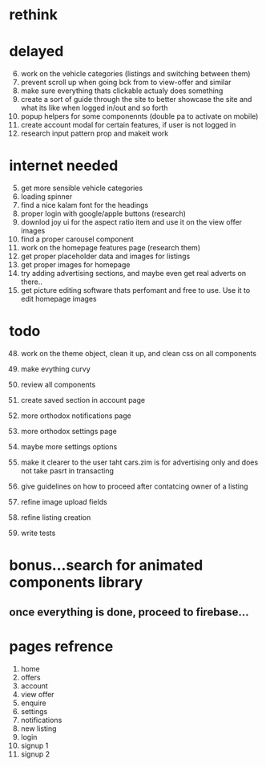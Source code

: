 # rethink

# delayed

6. work on the vehicle categories (listings and switching between them)
7. prevent scroll up when going bck from to view-offer and similar
8. make sure everything thats clickable actualy does something
9. create a sort of guide through the site to better showcase the site and what its like when logged in/out and so forth
10. popup helpers for some componennts (double pa to activate on mobile)
11. create account modal for certain features, if user is not logged in
12. research input pattern prop and makeit work

# internet needed

5. get more sensible vehicle categories
6. loading spinner
7. find a nice kalam font for the headings
8. proper login with google/apple buttons (research)
9. downlod joy ui for the aspect ratio item and use it on the view offer images
10. find a proper carousel component
11. work on the homepage features page (research them)
12. get proper placeholder data and images for listings
13. get proper images for homepage
14. try adding advertising sections, and maybe even get real adverts on there..
15. get picture editing software thats perfomant and free to use. Use it to edit homepage images

# todo

48. work on the theme object, clean it up, and clean css on all components
49. make evything curvy
50. review all components
51. create saved section in account page
52. more orthodox notifications page
53. more orthodox settings page
54. maybe more settings options

55. make it clearer to the user taht cars.zim is for advertising only and does not take pasrt in transacting
56. give guidelines on how to proceed after contatcing owner of a listing
57. refine image upload fields
58. refine listing creation
59. write tests

# bonus...search for animated components library

## once everything is done, proceed to firebase...

# pages refrence

1. home
2. offers
3. account
4. view offer
5. enquire
6. settings
7. notifications
8. new listing
9. login
10. signup 1
11. signup 2
